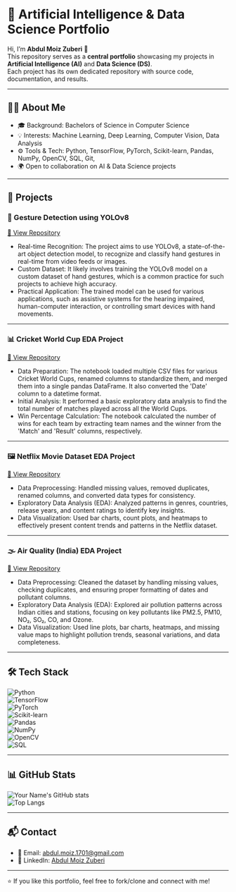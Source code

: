 # 🚀 Artificial Intelligence & Data Science Portfolio  

Hi, I’m **Abdul Moiz Zuberi** 👋  
This repository serves as a **central portfolio** showcasing my projects in **Artificial Intelligence (AI)** and **Data Science (DS)**.  
Each project has its own dedicated repository with source code, documentation, and results.  

---

## 🧑‍💻 About Me  
- 🎓 Background: Bachelors of Science in Computer Science  
- 💡 Interests: Machine Learning, Deep Learning, Computer Vision, Data Analysis  
- ⚙️ Tools & Tech: Python, TensorFlow, PyTorch, Scikit-learn, Pandas, NumPy, OpenCV, SQL, Git,
- 🌍 Open to collaboration on AI & Data Science projects  

---

## 📂 Projects  

### 🥭 Gesture Detection using YOLOv8
[🔗 View Repository](https://github.com/AbdulMoizZuberi/Gesture-Detection-Using_Yolov8)  
- Real-time Recognition: The project aims to use YOLOv8, a state-of-the-art object detection model, to recognize and classify hand gestures in real-time from video feeds or images.
- Custom Dataset: It likely involves training the YOLOv8 model on a custom dataset of hand gestures, which is a common practice for such projects to achieve high accuracy.  
- Practical Application: The trained model can be used for various applications, such as assistive systems for the hearing impaired, human-computer interaction, or controlling smart devices with hand movements.  

---

### 📊 Cricket World Cup EDA Project 
[🔗 View Repository](https://github.com/AbdulMoizZuberi/EDA-on-Cricket-World-Cup) 
- Data Preparation: The notebook loaded multiple CSV files for various Cricket World Cups, renamed columns to standardize them, and merged them into a single pandas DataFrame. It also converted the 'Date' column to a datetime format.
- Initial Analysis: It performed a basic exploratory data analysis to find the total number of matches played across all the World Cups.  
- Win Percentage Calculation: The notebook calculated the number of wins for each team by extracting team names and the winner from the 'Match' and 'Result' columns, respectively.  

---

### 🖼️ Netflix Movie Dataset EDA Project 
[🔗 View Repository](https://github.com/AbdulMoizZuberi/EDA-on-Netflix-Movies-Dataset)
- Data Preprocessing: Handled missing values, removed duplicates, renamed columns, and converted data types for consistency.  
- Exploratory Data Analysis (EDA): Analyzed patterns in genres, countries, release years, and content ratings to identify key insights.  
- Data Visualization: Used bar charts, count plots, and heatmaps to effectively present content trends and patterns in the Netflix dataset.  

---

### 🌫️ Air Quality (India) EDA Project

[🔗 View Repository](https://github.com/AbdulMoizZuberi/EDA_on_Air_Quality_INDIA)

- Data Preprocessing: Cleaned the dataset by handling missing values, checking duplicates, and ensuring proper formatting of dates and pollutant columns.
- Exploratory Data Analysis (EDA): Explored air pollution patterns across Indian cities and stations, focusing on key pollutants like PM2.5, PM10, NO₂, SO₂, CO, and Ozone.
- Data Visualization: Used line plots, bar charts, heatmaps, and missing value maps to highlight pollution trends, seasonal variations, and data completeness.

---

## 🛠️ Tech Stack  

![Python](https://img.shields.io/badge/Python-3776AB?style=for-the-badge&logo=python&logoColor=white)  
![TensorFlow](https://img.shields.io/badge/TensorFlow-FF6F00?style=for-the-badge&logo=tensorflow&logoColor=white)  
![PyTorch](https://img.shields.io/badge/PyTorch-EE4C2C?style=for-the-badge&logo=pytorch&logoColor=white)  
![Scikit-learn](https://img.shields.io/badge/scikit--learn-F7931E?style=for-the-badge&logo=scikit-learn&logoColor=white)  
![Pandas](https://img.shields.io/badge/Pandas-150458?style=for-the-badge&logo=pandas&logoColor=white)  
![NumPy](https://img.shields.io/badge/NumPy-013243?style=for-the-badge&logo=numpy&logoColor=white)  
![OpenCV](https://img.shields.io/badge/OpenCV-5C3EE8?style=for-the-badge&logo=opencv&logoColor=white)  
![SQL](https://img.shields.io/badge/SQL-336791?style=for-the-badge&logo=postgresql&logoColor=white)  

---

## 📊 GitHub Stats  

![Your Name's GitHub stats](https://github-readme-stats.vercel.app/api?username=AbdulMoizZuberi&show_icons=true&theme=radical)  
![Top Langs](https://github-readme-stats.vercel.app/api/top-langs/?username=AbdulMoizZuberi&layout=compact&theme=radical)  

---

## 📬 Contact  

- 📧 Email: [abdul.moiz.1701@gmail.com](mailto:abdul.moiz.1701@gmail.com)  
- 💼 LinkedIn: [Abdul Moiz Zuberi](https://www.linkedin.com/in/abdul-moiz-zuberi/)  

---

⭐ If you like this portfolio, feel free to fork/clone and connect with me!  
